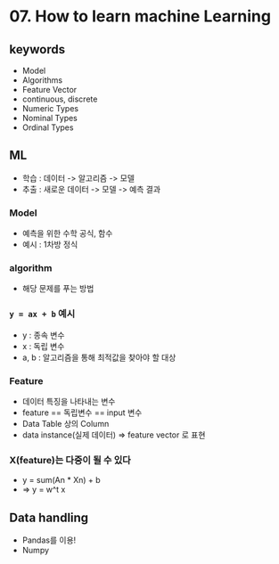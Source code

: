 # 07. How to learn machine Learning

## keywords

* Model
* Algorithms
* Feature Vector
* continuous, discrete
* Numeric Types
* Nominal Types
* Ordinal Types

## ML

* 학습 : 데이터 -> 알고리즘 -> 모델
* 추출 : 새로운 데이터 -> 모델 -> 예측 결과

### Model

* 예측을 위한 수학 공식, 함수  
* 예시 : 1차방 정식

### algorithm

* 해당 문제를 푸는 방법

### `y = ax + b` 예시

* y : 종속 변수
* x : 독립 변수
* a, b : 알고리즘을 통해 최적값을 찾아야 할 대상

### Feature

* 데이터 특징을 나타내는 변수
* feature == 독립변수 == input 변수
* Data Table 상의 Column
* data instance(실제 데이터) => feature vector 로 표현

### X(feature)는 다중이 될 수 있다

* y = sum(An * Xn) + b
* => y = w^t x

## Data handling

* Pandas를 이용!
* Numpy
